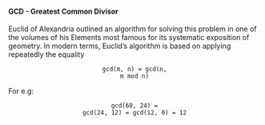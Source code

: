 #### GCD - Greatest Common Divisor

Euclid of Alexandria outlined an algorithm for solving this problem in one of the volumes of his Elements most famous for its systematic exposition of geometry. In modern terms, Euclid’s algorithm is based on applying repeatedly the equality

<code style="text-align: center; display: block;">gcd(m, n) = gcd(n, m mod n)</code>

For e.g:

<code style="text-align: center; display: block;">gcd(60, 24) = gcd(24, 12) = gcd(12, 0) = 12</code>
